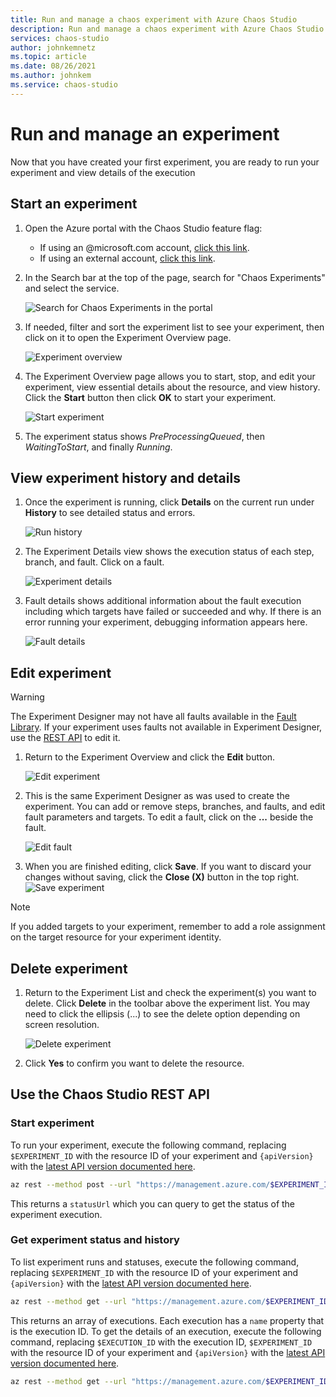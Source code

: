 ```yaml
---
title: Run and manage a chaos experiment with Azure Chaos Studio
description: Run and manage a chaos experiment with Azure Chaos Studio
services: chaos-studio
author: johnkemnetz
ms.topic: article
ms.date: 08/26/2021
ms.author: johnkem
ms.service: chaos-studio
---
```


# Run and manage an experiment

Now that you have created your first experiment, you are ready to run your experiment and view details of the execution

## Start an experiment

1. Open the Azure portal with the Chaos Studio feature flag:
    * If using an @microsoft.com account, [click this link](https://ms.portal.azure.com/?microsoft_azure_chaos_assettypeoptions={%22chaosStudio%22:{%22options%22:%22%22},%22chaosExperiment%22:{%22options%22:%22%22}}&microsoft_azure_chaos=true).
    * If using an external account, [click this link](https://portal.azure.com/?feature.customPortal=false&microsoft_azure_chaos_assettypeoptions={%22chaosStudio%22:{%22options%22:%22%22},%22chaosExperiment%22:{%22options%22:%22%22}}).

2. In the Search bar at the top of the page, search for "Chaos Experiments" and select the service.

    ![Search for Chaos Experiments in the portal](images/create-exp-service-search.png)

3. If needed, filter and sort the experiment list to see your experiment, then click on it to open the Experiment Overview page.

    ![Experiment overview](images/run-overview.png)

4. The Experiment Overview page allows you to start, stop, and edit your experiment, view essential details about the resource, and view history. Click the **Start** button then click **OK** to start your experiment.

    ![Start experiment](images/run-start.png)

5. The experiment status shows *PreProcessingQueued*, then *WaitingToStart*, and finally *Running*.

## View experiment history and details

1. Once the experiment is running, click **Details** on the current run under **History** to see detailed status and errors.

    ![Run history](images/run-details-open.png)

2. The Experiment Details view shows the execution status of each step, branch, and fault. Click on a fault.

    ![Experiment details](images/run-details.png)

3. Fault details shows additional information about the fault execution including which targets have failed or succeeded and why. If there is an error running your experiment, debugging information appears here.

    ![Fault details](images/run-details-errors.png)

## Edit experiment

> [!WARNING]
> The Experiment Designer may not have all faults available in the [Fault Library](chaos-studio-fault-library.md). If your experiment uses faults not available in Experiment Designer, use the [REST API](https://aka.ms/chaosrestapi) to edit it.

1. Return to the Experiment Overview and click the **Edit** button.

    ![Edit experiment](images/run-edit.png)

2. This is the same Experiment Designer as was used to create the experiment. You can add or remove steps, branches, and faults, and edit fault parameters and targets. To edit a fault, click on the **...** beside the fault.

    ![Edit fault](images/run-edit-ellipses.png)

3. When you are finished editing, click **Save**. If you want to discard your changes without saving, click the **Close (X)** button in the top right.
  ![Save experiment](images/run-edit-save.png)

> [!NOTE]
> If you added targets to your experiment, remember to add a role assignment on the target resource for your experiment identity.

## Delete experiment
1. Return to the Experiment List and check the experiment(s) you want to delete. Click **Delete** in the toolbar above the experiment list. You may need to click the ellipsis (...) to see the delete option depending on screen resolution.

    ![Delete experiment](images/run-delete.png)

2. Click **Yes** to confirm you want to delete the resource.

## Use the Chaos Studio REST API

### Start experiment
To run your experiment, execute the following command, replacing `$EXPERIMENT_ID` with the resource ID of your experiment and `{apiVersion}` with the [latest API version documented here](https://aka.ms/chaosrestapi).

```bash
az rest --method post --url "https://management.azure.com/$EXPERIMENT_ID/start?api-version={apiVersion}" --resource "https://management.azure.com"
```

This returns a `statusUrl` which you can query to get the status of the experiment execution.

### Get experiment status and history
To list experiment runs and statuses, execute the following command, replacing `$EXPERIMENT_ID` with the resource ID of your experiment and `{apiVersion}` with the [latest API version documented here](https://aka.ms/chaosrestapi).

```bash
az rest --method get --url "https://management.azure.com/$EXPERIMENT_ID/statuses?api-version={apiVersion}" --resource "https://management.azure.com"
```

This returns an array of executions. Each execution has a `name` property that is the execution ID. To get the details of an execution, execute the following command, replacing `$EXECUTION_ID` with the execution ID, `$EXPERIMENT_ID` with the resource ID of your experiment and `{apiVersion}` with the [latest API version documented here](https://aka.ms/chaosrestapi).

```bash
az rest --method get --url "https://management.azure.com/$EXPERIMENT_ID/executiondetails/$EXECUTION_ID?api-version={apiVersion}" --resource "https://management.azure.com"
```

